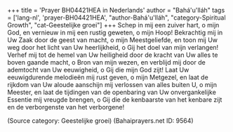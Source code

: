 +++
title = 'Prayer BH04421HEA in Nederlands'
author = "Bahá'u'lláh"
tags = ['lang-nl', 'prayer-BH04421HEA', "author-Bahá'u'lláh", "category-Spiritual Growth", "cat-Geestelijke groei"]
+++
Schep in mij een zuiver hart, o mijn God, en vernieuw in mij een rustig geweten, o mijn Hoop! Bekrachtig mij in Uw Zaak door de geest van macht, o mijn Meestgeliefde, en toon mij Uw weg door het licht van Uw heerlijkheid, o Gij het doel van mijn verlangen! Verhef mij tot de hemel van Uw heiligheid door de kracht van Uw alles te boven gaande macht, o Bron van mijn wezen, en verblijd mij door de ademtocht van Uw eeuwigheid, o Gij die mijn God zijt! Laat Uw eeuwigdurende melodieën mij rust geven, o mijn Metgezel, en laat de rijkdom van Uw aloude aanschijn mij verlossen van alles buiten U, o mijn Meester, en laat de tijdingen van de openbaring van Uw onvergankelijke Essentie mij vreugde brengen, o Gij die de kenbaarste van het kenbare zijt en de verborgenste van het verborgene!

(Source category: Geestelijke groei)
(Bahaiprayers.net ID: 9564)
